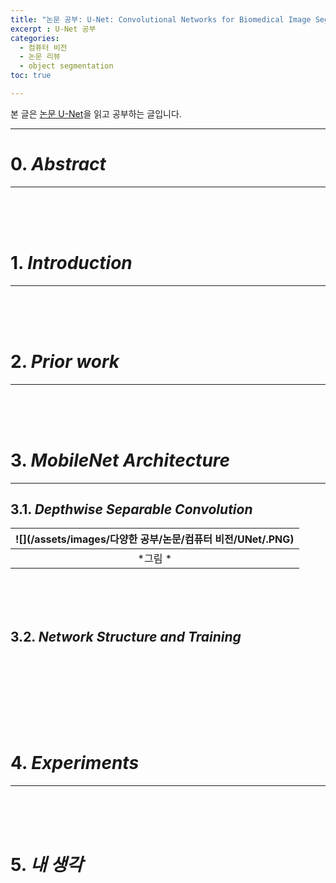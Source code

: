 ```yaml
---
title: "논문 공부: U-Net: Convolutional Networks for Biomedical Image Segmentation"
excerpt : U-Net 공부
categories:
  - 컴퓨터 비전
  - 논문 리뷰
  - object segmentation
toc: true

---
```


본 글은 [논문 U-Net](https://arxiv.org/abs/1505.04597)을 읽고 공부하는 글입니다.

---

# 0. _Abstract_
---

<br/><br/><br/>


# 1. _Introduction_
---


<br/><br/><br/>

# 2. _Prior work_
---

<br/><br/><br/>

# 3. _MobileNet Architecture_
---

## 3.1. _Depthwise Separable Convolution_


| ![](/assets/images/다양한 공부/논문/컴퓨터 비전/UNet/.PNG)|
|:--:|
| *그림 * |

<br/><br/><br/>

## 3.2. _Network Structure and Training_

<br/><br/><br/>


<br/><br/><br/>

# 4. _Experiments_
---

<br/><br/><br/>

# 5. _내 생각_